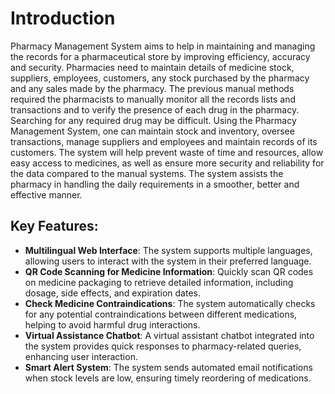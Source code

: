 # Introduction
Pharmacy Management System aims to help in maintaining and managing the records for a pharmaceutical store by improving efficiency, accuracy and security. Pharmacies need to maintain details of medicine stock, suppliers, employees, customers, any 
stock purchased by the pharmacy and any sales made by the pharmacy. The previous manual methods required the pharmacists to manually monitor all the records lists and transactions and to verify the presence of each drug in the pharmacy. Searching for any required drug may be difficult. Using the Pharmacy Management System, one can maintain stock and inventory, oversee transactions, manage suppliers and employees and maintain records of its customers. The system will help prevent waste of time and resources, allow easy access to medicines, as well 
as ensure more security and reliability for the data compared to the manual systems. The system assists the pharmacy in handling the daily requirements in a smoother, better and effective manner. 
## Key Features:
- **Multilingual Web Interface**: The system supports multiple languages, allowing users to interact with the system in their preferred language.
- **QR Code Scanning for Medicine Information**: Quickly scan QR codes on medicine packaging to retrieve detailed information, including dosage, side effects, and expiration dates.
- **Check Medicine Contraindications**: The system automatically checks for any potential contraindications between different medications, helping to avoid harmful drug interactions.
- **Virtual Assistance Chatbot**: A virtual assistant chatbot integrated into the system provides quick responses to pharmacy-related queries, enhancing user interaction.
- **Smart Alert System**: The system sends automated email notifications when stock levels are low, ensuring timely reordering of medications.
